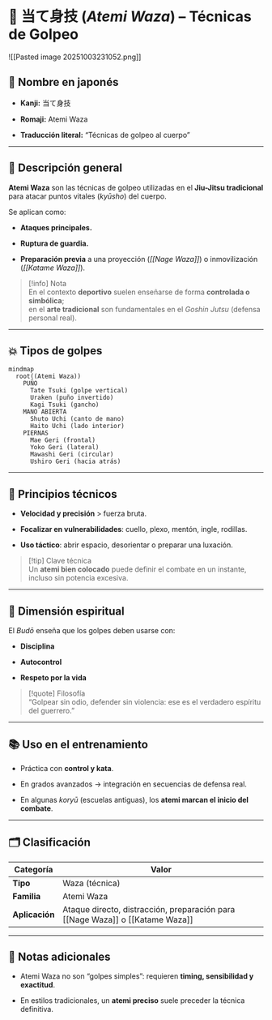 # 🥋 当て身技 (_Atemi Waza_) – Técnicas de Golpeo

![[Pasted image 20251003231052.png]]

## 🧾 Nombre en japonés

- **Kanji:** 当て身技

- **Romaji:** Atemi Waza

- **Traducción literal:** “Técnicas de golpeo al cuerpo”


---

## 📖 Descripción general

**Atemi Waza** son las técnicas de golpeo utilizadas en el **Jiu-Jitsu tradicional** para atacar puntos vitales (_kyūsho_) del cuerpo.

Se aplican como:

- **Ataques principales.**

- **Ruptura de guardia.**

- **Preparación previa** a una proyección (_[[Nage Waza]]_) o inmovilización (_[[Katame Waza]]_).


> [!info] Nota  
> En el contexto **deportivo** suelen enseñarse de forma **controlada o simbólica**;  
> en el **arte tradicional** son fundamentales en el _Goshin Jutsu_ (defensa personal real).

---

## 💥 Tipos de golpes

```mermaid
mindmap
  root((Atemi Waza))
    PUÑO
      Tate Tsuki (golpe vertical)
      Uraken (puño invertido)
      Kagi Tsuki (gancho)
    MANO ABIERTA
      Shuto Uchi (canto de mano)
      Haito Uchi (lado interior)
    PIERNAS
      Mae Geri (frontal)
      Yoko Geri (lateral)
      Mawashi Geri (circular)
      Ushiro Geri (hacia atrás)
```

---

## 🧠 Principios técnicos

- **Velocidad y precisión** > fuerza bruta.

- **Focalizar en vulnerabilidades**: cuello, plexo, mentón, ingle, rodillas.

- **Uso táctico**: abrir espacio, desorientar o preparar una luxación.


> [!tip] Clave técnica  
> Un **atemi bien colocado** puede definir el combate en un instante, incluso sin potencia excesiva.

---

## 🧘 Dimensión espiritual

El _Budō_ enseña que los golpes deben usarse con:

- **Disciplina**

- **Autocontrol**

- **Respeto por la vida**


> [!quote] Filosofía  
> “Golpear sin odio, defender sin violencia: ese es el verdadero espíritu del guerrero.”

---

## 📚 Uso en el entrenamiento

- Práctica con **control y kata**.

- En grados avanzados → integración en secuencias de defensa real.

- En algunas _koryū_ (escuelas antiguas), los **atemi marcan el inicio del combate**.

---

## 🗂 Clasificación

|Categoría|Valor|
|---|---|
|**Tipo**|Waza (técnica)|
|**Familia**|Atemi Waza|
|**Aplicación**|Ataque directo, distracción, preparación para [[Nage Waza]] o [[Katame Waza]]|

---

## 📌 Notas adicionales

- Atemi Waza no son “golpes simples”: requieren **timing, sensibilidad y exactitud**.

- En estilos tradicionales, un **atemi preciso** suele preceder la técnica definitiva.


